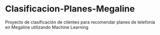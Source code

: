 # Clasificacion-Planes-Megaline
Proyecto de clasificación de clientes para recomendar planes de telefonía en Megaline utilizando Machine Learning
